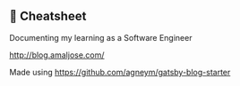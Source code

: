 ## 💫 Cheatsheet

Documenting my learning as a Software Engineer

http://blog.amaljose.com/

Made using https://github.com/agneym/gatsby-blog-starter

